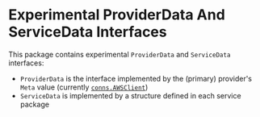 # Experimental ProviderData And ServiceData Interfaces

This package contains experimental `ProviderData` and `ServiceData` interfaces:

* `ProviderData` is the interface implemented by the (primary) provider's `Meta` value (currently [`conns.AWSClient`](../../conns/awsclient.go))
* `ServiceData` is implemented by a structure defined in each service package